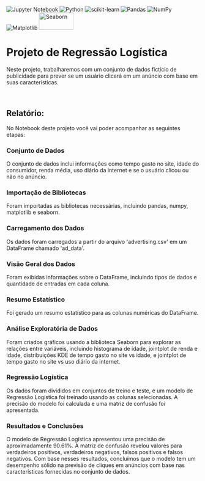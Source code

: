 ![Jupyter Notebook](https://img.shields.io/badge/jupyter-%23FA0F00.svg?style=for-the-badge&logo=jupyter&logoColor=white)
![Python](https://img.shields.io/badge/python-3670A0?style=for-the-badge&logo=python&logoColor=ffdd54)
![scikit-learn](https://img.shields.io/badge/scikit--learn-%23F7931E.svg?style=for-the-badge&logo=scikit-learn&logoColor=white)
![Pandas](https://img.shields.io/badge/pandas-%23150458.svg?style=for-the-badge&logo=pandas&logoColor=white)
![NumPy](https://img.shields.io/badge/numpy-%23013243.svg?style=for-the-badge&logo=numpy&logoColor=white)
![Matplotlib](https://img.shields.io/badge/Matplotlib-%23ffffff.svg?style=for-the-badge&logo=Matplotlib&logoColor=black)
<img src="https://seaborn.pydata.org/_static/logo-wide-lightbg.svg" alt="Seaborn" width="90" height="45">

<html>
<body>
<h1>Projeto de Regressão Logística</h1>

<p>Neste projeto, trabalharemos com um conjunto de dados fictício de publicidade para prever se um usuário clicará em um anúncio com base em suas características.</p>
<br>

<h2>Relatório:</h2>
<p>No Notebook deste projeto você vai poder acompanhar as seguintes etapas:</p>

<h3>Conjunto de Dados</h3>
<p>O conjunto de dados inclui informações como tempo gasto no site, idade do consumidor, renda média, uso diário da internet e se o usuário clicou ou não no anúncio.</p>

<h3>Importação de Bibliotecas</h3>
<p>Foram importadas as bibliotecas necessárias, incluindo pandas, numpy, matplotlib e seaborn.</p>

<h3>Carregamento dos Dados</h3>
<p>Os dados foram carregados a partir do arquivo 'advertising.csv' em um DataFrame chamado 'ad_data'.</p>

<h3>Visão Geral dos Dados</h3>
<p>Foram exibidas informações sobre o DataFrame, incluindo tipos de dados e quantidade de entradas em cada coluna.</p>

<h3>Resumo Estatístico</h3>
<p>Foi gerado um resumo estatístico para as colunas numéricas do DataFrame.</p>

<h3>Análise Exploratória de Dados</h3>
<p>Foram criados gráficos usando a biblioteca Seaborn para explorar as relações entre variáveis, incluindo histograma de idade, jointplot de renda e idade, distribuições KDE de tempo gasto no site vs idade, e jointplot de tempo gasto no site vs uso diário da internet.</p>

<h3>Regressão Logística</h3>
<p>Os dados foram divididos em conjuntos de treino e teste, e um modelo de Regressão Logística foi treinado usando as colunas selecionadas. A precisão do modelo foi calculada e uma matriz de confusão foi apresentada.</p>

<h3>Resultados e Conclusões</h3>
<p>O modelo de Regressão Logística apresentou uma precisão de aproximadamente 90.61%. A matriz de confusão revelou valores para verdadeiros positivos, verdadeiros negativos, falsos positivos e falsos negativos. Com base nesses resultados, concluímos que o modelo tem um desempenho sólido na previsão de cliques em anúncios com base nas características fornecidas no conjunto de dados.</p>


</body>
</html>

